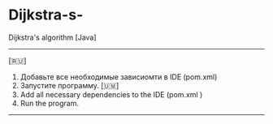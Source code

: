 # Dijkstra-s-
Dijkstra's algorithm [Java]

----------------------------------------------------
[🇷🇺]
1. Добавьте все необходимые зависиомти в IDE (pom.xml)
2. Запустите программу.
[🇺🇲]
1. Add all necessary dependencies to the IDE (pom.xml )
2. Run the program.
----------------------------------------------------

